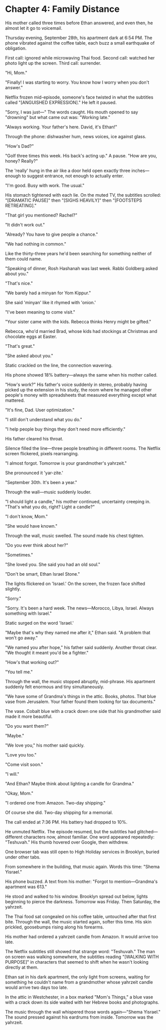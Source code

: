 # Chapter 4: Family Distance

His mother called three times before Ethan answered, and even then, he almost let it go to voicemail.

Thursday evening, September 28th, his apartment dark at 6:54 PM. The phone vibrated against the coffee table, each buzz a small earthquake of obligation.

First call: ignored while microwaving Thai food.
Second call: watched her photo light up the screen.
Third call: surrender.

"Hi, Mom."

"Finally! I was starting to worry. You know how I worry when you don't answer."

Netflix frozen mid-episode, someone's face twisted in what the subtitles called "[ANGUISHED EXPRESSION]." He left it paused.

"Sorry, I was just—" The words caught. His mouth opened to say "drowning" but what came out was: "Working late."

"Always working. Your father's here. David, it's Ethan!"

Through the phone: dishwasher hum, news voices, ice against glass.

"How's Dad?"

"Golf three times this week. His back's acting up." A pause. "How are you, honey? Really?"

The 'really' hung in the air like a door held open exactly three inches—enough to suggest entrance, not enough to actually enter.

"I'm good. Busy with work. The usual."

His stomach tightened with each lie. On the muted TV, the subtitles scrolled: "[DRAMATIC PAUSE]" then "[SIGHS HEAVILY]" then "[FOOTSTEPS RETREATING]."

"That girl you mentioned? Rachel?"

"It didn't work out."

"Already? You have to give people a chance."

"We had nothing in common."

Like the thirty-three years he'd been searching for something neither of them could name.

"Speaking of dinner, Rosh Hashanah was last week. Rabbi Goldberg asked about you."

"That's nice."

"We barely had a minyan for Yom Kippur."

She said 'minyan' like it rhymed with 'onion.'

"I've been meaning to come visit."

"Your sister came with the kids. Rebecca thinks Henry might be gifted."

Rebecca, who'd married Brad, whose kids had stockings at Christmas and chocolate eggs at Easter.

"That's great."

"She asked about you."

Static crackled on the line, the connection wavering.

His phone showed 18% battery—always the same when his mother called.

"How's work?" His father's voice suddenly in stereo, probably having picked up the extension in his study, the room where he managed other people's money with spreadsheets that measured everything except what mattered.

"It's fine, Dad. User optimization."

"I still don't understand what you do."

"I help people buy things they don't need more efficiently."

His father cleared his throat.

Silence filled the line—three people breathing in different rooms. The Netflix screen flickered, pixels rearranging.

"I almost forgot. Tomorrow is your grandmother's yahrzeit."

She pronounced it 'yar-zite.'

"September 30th. It's been a year."

Through the wall—music suddenly louder.

"I should light a candle," his mother continued, uncertainty creeping in. "That's what you do, right? Light a candle?"

"I don't know, Mom."

"She would have known."

Through the wall, music swelled. The sound made his chest tighten.

"Do you ever think about her?"

"Sometimes."

"She loved you. She said you had an old soul."

"Don't be smart, Ethan Israel Stone."

The lights flickered on 'Israel.' On the screen, the frozen face shifted slightly.

"Sorry."

"Sorry. It's been a hard week. The news—Morocco, Libya, Israel. Always something with Israel."

Static surged on the word 'Israel.'

"Maybe that's why they named me after it," Ethan said. "A problem that won't go away."

"We named you after hope," his father said suddenly. Another throat clear. "We thought it meant you'd be a fighter."

"How's that working out?"

"You tell me."

Through the wall, the music stopped abruptly, mid-phrase. His apartment suddenly felt enormous and tiny simultaneously.

"We have some of Grandma's things in the attic. Books, photos. That blue vase from Jerusalem. Your father found them looking for tax documents."

The vase. Cobalt blue with a crack down one side that his grandmother said made it more beautiful.

"Do you want them?"

"Maybe."

"We love you," his mother said quickly.

"Love you too."

"Come visit soon."

"I will."

"And Ethan? Maybe think about lighting a candle for Grandma."

"Okay, Mom."

"I ordered one from Amazon. Two-day shipping."

Of course she did. Two-day shipping for a memorial.

The call ended at 7:36 PM. His battery had dropped to 10%.

He unmuted Netflix. The episode resumed, but the subtitles had glitched—different characters now, almost familiar. One word appeared repeatedly: "Teshuvah." His thumb hovered over Google, then withdrew.

One browser tab was still open to High Holiday services in Brooklyn, buried under other tabs.

From somewhere in the building, that music again. Words this time: "Shema Yisrael."

His phone buzzed. A text from his mother: "Forgot to mention—Grandma's apartment was 613."

He stood and walked to his window. Brooklyn spread out below, lights beginning to pierce the darkness. Tomorrow was Friday. Then Saturday, the yahrzeit.

The Thai food sat congealed on his coffee table, untouched after that first bite. Through the wall, the music started again, softer this time. His skin prickled, goosebumps rising along his forearms.

His mother had ordered a yahrzeit candle from Amazon. It would arrive too late.

The Netflix subtitles still showed that strange word: "Teshuvah." The man on screen was walking somewhere, the subtitles reading "[WALKING WITH PURPOSE]" in characters that seemed to shift when he wasn't looking directly at them.

Ethan sat in his dark apartment, the only light from screens, waiting for something he couldn't name from a grandmother whose yahrzeit candle would arrive two days too late.

In the attic in Westchester, in a box marked "Mom's Things," a blue vase with a crack down its side waited with her Hebrew books and photographs.

The music through the wall whispered those words again—"Shema Yisrael."
The sound pressed against his eardrums from inside.
Tomorrow was the yahrzeit.